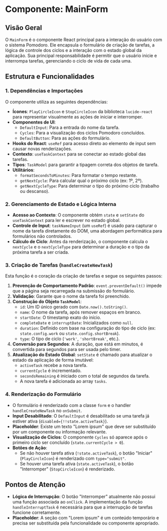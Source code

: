 # Componente: MainForm

## Visão Geral

O `MainForm` é o componente React principal para a interação do usuário com o
sistema Pomodoro. Ele encapsula o formulário de criação de tarefas, a lógica de
controle dos ciclos e a interação com o estado global da aplicação. Sua
principal responsabilidade é permitir que o usuário inicie e interrompa tarefas,
gerenciando o ciclo de vida de cada uma.

## Estrutura e Funcionalidades

### 1. Dependências e Importações

O componente utiliza as seguintes dependências:

- **Ícones**: `PlayCircleIcon` e `StopCircleIcon` da biblioteca `lucide-react`
  para representar visualmente as ações de iniciar e interromper.
- **Componentes de UI**:
  - `DefaultInput`: Para a entrada do nome da tarefa.
  - `Cycles`: Para a visualização dos ciclos Pomodoro concluídos.
  - `DefaultButton`: Para as ações do formulário.
- **Hooks do React**: `useRef` para acesso direto ao elemento de input sem
  causar novas renderizações.
- **Contexto**: `useTaskContext` para se conectar ao estado global das tarefas.
- **Tipos**: `TaskModel` para garantir a tipagem correta dos objetos de tarefa.
- **Utilitários**:
  - `formatSecondsToMinutes`: Para formatar o tempo restante.
  - `getNextCycle`: Para calcular qual o próximo ciclo (ex: 1º, 2º).
  - `getNextCycleType`: Para determinar o tipo do próximo ciclo (trabalho ou
    descanso).

### 2. Gerenciamento de Estado e Lógica Interna

- **Acesso ao Contexto**: O componente obtém `state` e `setState` do
  `useTaskContext` para ler e escrever no estado global.
- **Controle de Input**: `taskNameInput` (um `useRef`) é usado para capturar o
  nome da tarefa diretamente do DOM, uma abordagem performática para formulários
  não controlados.
- **Cálculo de Ciclo**: Antes da renderização, o componente calcula o
  `nextCycle` e o `nextCycleType` para determinar a duração e o tipo da próxima
  tarefa a ser criada.

### 3. Criação de Tarefas (`handleCreateNewTask`)

Esta função é o coração da criação de tarefas e segue os seguintes passos:

1.  **Prevenção de Comportamento Padrão**: `event.preventDefault()` impede que a
    página seja recarregada na submissão do formulário.
2.  **Validação**: Garante que o nome da tarefa foi preenchido.
3.  **Construção do Objeto `TaskModel`**:
    - `id`: Um ID único gerado com `Date.now().toString()`.
    - `name`: O nome da tarefa, após remover espaços em branco.
    - `startDate`: O timestamp exato do início.
    - `completeDate` e `interruptDate`: Inicializados como `null`.
    - `duration`: Definido com base na configuração do tipo de ciclo (ex:
      `state.config.work` ou `state.config.shortBreak`).
    - `type`: O tipo de ciclo (`'work'`, `'shortBreak'`, etc.).
4.  **Conversão para Segundos**: A duração, que está em minutos, é convertida
    para segundos para ser usada pelo timer.
5.  **Atualização do Estado Global**: `setState` é chamado para atualizar o
    estado da aplicação de forma imutável:
    - `activeTask` recebe a nova tarefa.
    - `currentCycle` é incrementado.
    - `secondsRemaining` é iniciado com o total de segundos da tarefa.
    - A nova tarefa é adicionada ao array `tasks`.

### 4. Renderização do Formulário

- O formulário é renderizado com a classe `form` e o handler
  `handleCreateNewTask` no `onSubmit`.
- **Input Desabilitado**: O `DefaultInput` é desabilitado se uma tarefa já
  estiver ativa (`disabled={!!state.activeTask}`).
- **Placeholder**: Existe um texto "Lorem ipsum" que deve ser substituído por um
  componente ou informação relevante.
- **Visualização de Ciclos**: O componente `Cycles` só aparece após o primeiro
  ciclo ser concluído (`state.currentCycle > 0`).
- **Botões de Ação**:
  - Se não houver tarefa ativa (`!state.activeTask`), o botão "Iniciar"
    (`PlayCircleIcon`) é renderizado com `type="submit"`.
  - Se houver uma tarefa ativa (`state.activeTask`), o botão "Interromper"
    (`StopCircleIcon`) é renderizado.

## Pontos de Atenção

- **Lógica de Interrupção**: O botão "Interromper" atualmente não possui uma
  função associada ao `onClick`. A implementação da função `handleInterruptTask`
  é necessária para que a interrupção de tarefas funcione corretamente.
- **Placeholder**: A seção com "Lorem ipsum" é um conteúdo temporário e precisa
  ser substituída pela funcionalidade ou componente apropriado.
